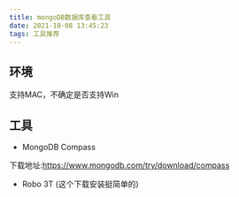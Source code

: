 ```yaml
---
title: mongoDB数据库查看工具
date: 2021-10-08 13:45:23
tags: 工具推荐
---
```


## 环境

支持MAC，不确定是否支持Win

## 工具

* MongoDB Compass 

下载地址:https://www.mongodb.com/try/download/compass

* Robo 3T (这个下载安装挺简单的)
